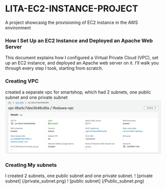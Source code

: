 # LITA-EC2-INSTANCE-PROJECT
 A project showcasig the provisioning of EC2 instance in the AWS environment
### How I Set Up an EC2 Instance and Deployed an Apache Web Server
This document explains how I configured a Virtual Private Cloud (VPC), set up an EC2 instance, and deployed an Apache web server on it. I’ll walk you through every step I took, starting from scratch.
### Creating VPC
created a separate vpc for smartshop, which had 2 subnets, one public subnet and one private subnet
![my vpc details](/Vpc.png)
### Creating My subnets
I created 2 subnets, one public subnet and one private subnet.
! [private subnet] (/private_subnet.png)
! [public subnet] (/Public_subnet.png)